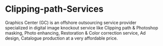 # Clipping-path-Services
Graphics Center (GC) is an offshore outsourcing service provider specialized in digital image knockout service like Clipping path &amp; Photoshop masking, Photo enhancing, Restoration &amp; Color correction service, Ad design, Catalogue production at a very affordable price.
